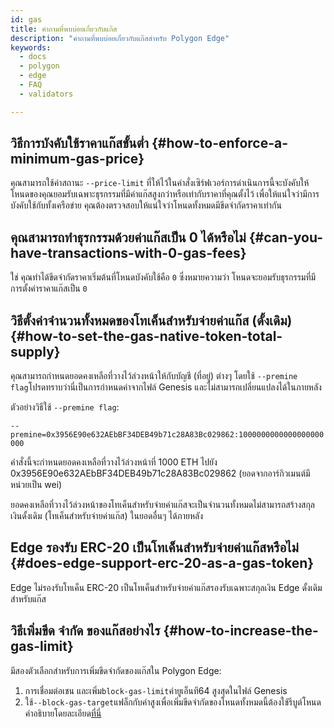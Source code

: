 ```yaml
---
id: gas
title: คำถามที่พบบ่อยเกี่ยวกับแก๊ส
description: "คำถามที่พบบ่อยเกี่ยวกับแก๊สสำหรับ Polygon Edge"
keywords:
  - docs
  - polygon
  - edge
  - FAQ
  - validators

---
```


## วิธีการบังคับใช้ราคาแก๊สขั้นต่ำ {#how-to-enforce-a-minimum-gas-price}
คุณสามารถใช้ค่าสถานะ `--price-limit` ที่ให้ไว้ในคำสั่งเซิร์ฟเวอร์การดำเนินการนี้จะบังคับให้โหนดของคุณยอมรับเฉพาะธุรกรรมที่มีค่าแก๊สสูงกว่าหรือเท่ากับราคาที่คุณตั้งไว้ เพื่อให้แน่ใจว่ามีการบังคับใช้กับทั้งเครือข่าย คุณต้องตรวจสอบให้แน่ใจว่าโหนดทั้งหมดมีขีดจำกัดราคาเท่ากัน


## คุณสามารถทำธุรกรรมด้วยค่าแก๊สเป็น 0 ได้หรือไม่ {#can-you-have-transactions-with-0-gas-fees}
ใช่ คุณทำได้ขีดจำกัดราคาเริ่มต้นที่โหนดบังคับใช้คือ `0` ซึ่งหมายความว่า โหนดจะยอมรับธุรกรรมที่มีการตั้งค่าราคาแก๊สเป็น `0`

## วิธีตั้งค่าจำนวนทั้งหมดของโทเค็นสำหรับจ่ายค่าแก๊ส (ดั้งเดิม) {#how-to-set-the-gas-native-token-total-supply}

คุณสามารถกำหนดยอดคงเหลือที่วางไว้ล่วงหน้าให้กับบัญชี (ที่อยู่) ต่างๆ โดยใช้ `--premine flag`โปรดทราบว่านี่เป็นการกำหนดค่าจากไฟล์ Genesis และไม่สามารถเปลี่ยนแปลงได้ในภายหลัง

ตัวอย่างวิธีใช้ `--premine flag`:

`--premine=0x3956E90e632AEbBF34DEB49b71c28A83Bc029862:1000000000000000000000`

คำสั่งนี้จะกำหนดยอดคงเหลือที่วางไว้ล่วงหน้าที่ 1000 ETH ไปยัง 0x3956E90e632AEbBF34DEB49b71c28A83Bc029862 (ยอดจากอาร์กิวเมนต์มีหน่วยเป็น wei)

ยอดคงเหลือที่วางไว้ล่วงหน้าของโทเค็นสำหรับจ่ายค่าแก๊สจะเป็นจำนวนทั้งหมดไม่สามารถสร้างสกุลเงินดั้งเดิม (โทเค็นสำหรับจ่ายค่าแก๊ส) ในยอดอื่นๆ ได้ภายหลัง

## Edge รองรับ ERC-20 เป็นโทเค็นสำหรับจ่ายค่าแก๊สหรือไม่ {#does-edge-support-erc-20-as-a-gas-token}

Edge ไม่รองรับโทเค็น ERC-20 เป็นโทเค็นสำหรับจ่ายค่าแก๊สรองรับเฉพาะสกุลเงิน Edge ดั้งเดิมสำหรับแก๊ส

## วิธีเพิ่มขีด จำกัด ของแก๊สอย่างไร {#how-to-increase-the-gas-limit}

มีสองตัวเลือกสำหรับการเพิ่มขีดจำกัดของแก๊สใน Polygon Edge:
1. การเชื่อมต่อเชน และเพิ่ม`block-gas-limit`ค่ายูเอ็นที64 สูงสุดในไฟล์ Genesis
2. ใช้`--block-gas-target`แฟล็กกับค่าสูงเพื่อเพิ่มขีดจำกัดของโหนดทั้งหมดนี้ต้องใช้รีบูต์โหนดคำอธิบายโดยละเอียด[ที่นี่](/docs/edge/architecture/modules/txpool/#block-gas-target)